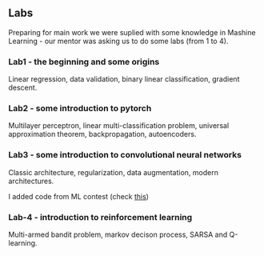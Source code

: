 ## Labs

Preparing for main work we were suplied with some knowledge in Mashine Learning - our mentor was asking us to do some labs (from 1 to 4).

### Lab1 - the beginning and some origins

Linear regression, data validation, binary linear classification, gradient descent.

### Lab2 - some introduction to pytorch

Multilayer perceptron, linear multi-classification problem, universal approximation theorem, backpropagation, autoencoders.

### Lab3 - some introduction to convolutional neural networks

Classic architecture, regularization, data augmentation, modern architectures.

I added code from ML contest (check [this](https://github.com/birshert/Darin/tree/master/KaggleFight))

### Lab-4 - introduction to reinforcement learning

Multi-armed bandit problem, markov decison process, SARSA and Q-learning.
